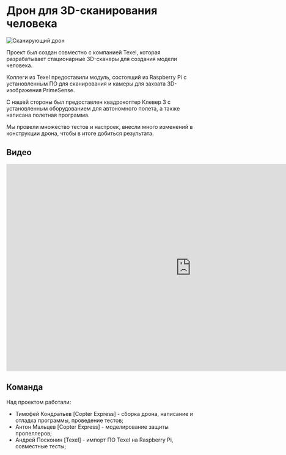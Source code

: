 # Дрон для 3D-сканирования человека

<img src="../assets/3d_drone_1.jpg" title="Сканирующий дрон">

Проект был создан совместно с компанией Texel, которая разрабатывает стационарные 3D-сканеры для создания модели человека.

Коллеги из Texel предоставили модуль, состоящий из Raspberry Pi с установленным ПО для сканирования и камеры для захвата 3D-изображения PrimeSense.

С нашей стороны был предоставлен квадрокоптер Клевер 3 с установленным оборудованием для автономного полета, а также написана полетная программа.

Мы провели множество тестов и настроек, внесли много изменений в конструкции дрона, чтобы в итоге добиться результата.

## Видео

<iframe width="966" height="543" src="https://www.youtube.com/embed/aqBION3TVhg" frameborder="0" allow="accelerometer; autoplay; encrypted-media; gyroscope; picture-in-picture" allowfullscreen></iframe>

## Команда

Над проектом работали:

* Тимофей Кондратьев [Copter Express] - сборка дрона, написание и отладка программы, проведение тестов;
* Антон Мальцев [Copter Express] - моделирование защиты пропеллеров;
* Андрей Посконин [Texel] - импорт ПО Texel на Raspberry Pi, совместные тесты;
